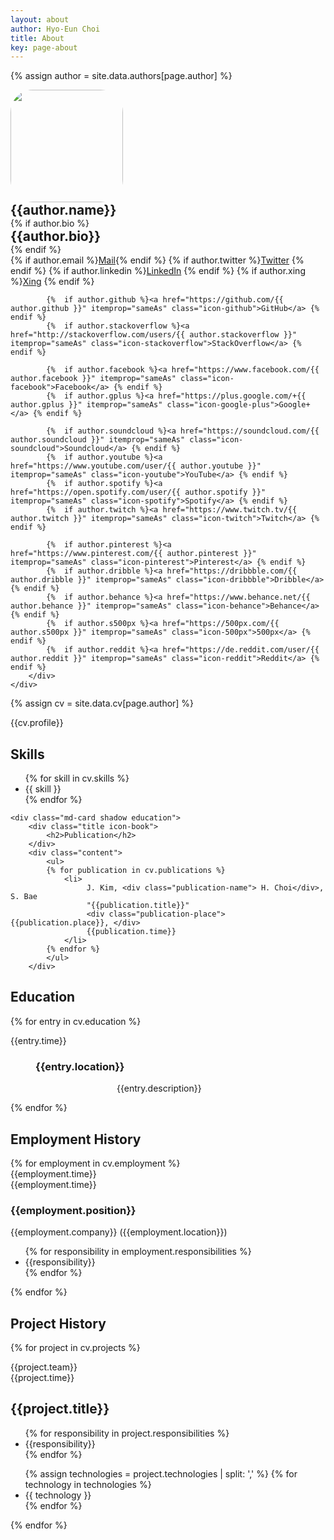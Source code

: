 ```yaml
---
layout: about
author: Hyo-Eun Choi
title: About
key: page-about
---
```

{% assign author = site.data.authors[page.author] %}

<section class="cv-author-profile" itemprop="author" itemscope itemtype="http://schema.org/Person">
	<div class="author-info">
	<img src="{{author.picture}}" style="width:180px; border-radius: 20%;">
		<h1 class="author-title" itemprop="name" style="border-bottom-width:0; margin:0;">{{author.name}}</h1>
		{% if author.bio %} <h2 class="author-bio" itemprop="description" style="border-bottom-width:0; margin:0;">{{author.bio}}</h2> {% endif %}
		<div class="author-meta">
			{%  if author.email %}<a href="mailto:{{ author.email }}" itemprop="email" class="icon-mail">Mail</a>{% endif %}
			{%  if author.twitter %}<a href="https://twitter.com/{{ author.twitter }}" itemprop="sameAs" class="icon-twitter">Twitter</a> {% endif %}
			{%  if author.linkedin %}<a href="https://www.linkedin.com/in/{{ author.linkedin }}" itemprop="sameAs" class="icon-linkedin">LinkedIn</a> {% endif %}
			{%  if author.xing %}<a href="https://www.xing.com/profile/{{ author.xing }}" itemprop="sameAs" class="icon-xing">Xing</a> {% endif %}

			{%  if author.github %}<a href="https://github.com/{{ author.github }}" itemprop="sameAs" class="icon-github">GitHub</a> {% endif %}
			{%  if author.stackoverflow %}<a href="http://stackoverflow.com/users/{{ author.stackoverflow }}" itemprop="sameAs" class="icon-stackoverflow">StackOverflow</a> {% endif %}

			{%  if author.facebook %}<a href="https://www.facebook.com/{{ author.facebook }}" itemprop="sameAs" class="icon-facebook">Facebook</a> {% endif %}
			{%  if author.gplus %}<a href="https://plus.google.com/+{{ author.gplus }}" itemprop="sameAs" class="icon-google-plus">Google+</a> {% endif %}

			{%  if author.soundcloud %}<a href="https://soundcloud.com/{{ author.soundcloud }}" itemprop="sameAs" class="icon-soundcloud">Soundcloud</a> {% endif %}
			{%  if author.youtube %}<a href="https://www.youtube.com/user/{{ author.youtube }}" itemprop="sameAs" class="icon-youtube">YouTube</a> {% endif %}
			{%  if author.spotify %}<a href="https://open.spotify.com/user/{{ author.spotify }}" itemprop="sameAs" class="icon-spotify">Spotify</a> {% endif %}
			{%  if author.twitch %}<a href="https://www.twitch.tv/{{ author.twitch }}" itemprop="sameAs" class="icon-twitch">Twitch</a> {% endif %}

			{%  if author.pinterest %}<a href="https://www.pinterest.com/{{ author.pinterest }}" itemprop="sameAs" class="icon-pinterest">Pinterest</a> {% endif %}
			{%  if author.dribble %}<a href="https://dribbble.com/{{ author.dribble }}" itemprop="sameAs" class="icon-dribbble">Dribble</a> {% endif %}
			{%  if author.behance %}<a href="https://www.behance.net/{{ author.behance }}" itemprop="sameAs" class="icon-behance">Behance</a> {% endif %}  
			{%  if author.s500px %}<a href="https://500px.com/{{ author.s500px }}" itemprop="sameAs" class="icon-500px">500px</a> {% endif %}
			{%  if author.reddit %}<a href="https://de.reddit.com/user/{{ author.reddit }}" itemprop="sameAs" class="icon-reddit">Reddit</a> {% endif %}
		</div>                                   
	</div>                                       
</section>    

{% assign cv = site.data.cv[page.author] %}
<div class="cv-body">
  <div class="md-card no-border">
		<p>{{cv.profile}}</p>
  </div>

  <div class="md-card shadow">
		<div class="title icon-stats-bars">
			<h2>Skills</h2>
		</div>
		<div class="content">
			<ul>
				{% for skill in cv.skills %}
				<li>{{ skill }}</li>
				{% endfor %}
			</ul>
		</div>
  </div>

	<div class="md-card shadow education">
		<div class="title icon-book">
			<h2>Publication</h2>
		</div>
		<div class="content">
			<ul>
			{% for publication in cv.publications %}
				<li> 
					 J. Kim, <div class="publication-name"> H. Choi</div>, S. Bae
					 "{{publication.title}}"
					 <div class="publication-place"> {{publication.place}}, </div>
					 {{publication.time}}
				</li>
			{% endfor %}
			</ul>	
		</div>
  </div>

  <div class="md-card shadow education">
		<div class="title icon-library">
			<h2>Education</h2>
		</div>
		{% for entry in cv.education %}   
		<dl>
			<dt class="time">{{entry.time}}</dt>
			<dd>
				<h3>{{entry.location}}</h3>
				<p style="margin-left:130px">{{entry.description}}</p>
			</dd>
		</dl>
		{% endfor %}
  </div>

  <h2 class="employment-heading">Employment History</h2>

  <div class="timeline-container">
		{% for employment in cv.employment %}
		<div class="timeline-block">
			<div class="marker"></div>
			<div class="time">{{employment.time}}</div>
			<div class="timeline-content">
				<div class="time">{{employment.time}}</div>
				<h3>{{employment.position}}</h3>
				<span>{{employment.company}} ({{employment.location}})</span>
				<ul>
					{% for responsibility in employment.responsibilities %}
					<li>{{responsibility}}</li>
					{% endfor %}
				</ul>
			</div>
		</div>
		{% endfor %}
  </div>


  <h2 class="project-heading">Project History</h2>

  {% for project in cv.projects %}
  <div class="md-card shadow project">
		<div class="meta">
			<div class="team">{{project.team}}</div>
			<div class="time">{{project.time}}</div>
		</div>
		<div class="content">
			<h2>{{project.title}}</h2>
			<ul>
				{% for responsibility in project.responsibilities %}
				<li>{{responsibility}}</li>
				{% endfor %}
			</ul>
		</div>
		<div class="cv-footer">
			<ul>
				{% assign technologies = project.technologies | split: ',' %}
				{% for technology in technologies %}
				<li> {{ technology }}</li>
				{% endfor %}
			</ul>
			<span class="icon-briefcase"></span>
		</div>
  </div>
  {% endfor %}

</div>